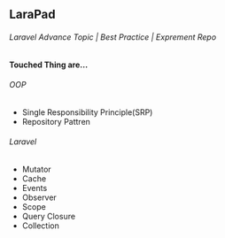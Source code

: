 ## LaraPad
###### Laravel Advance Topic | Best Practice | Exprement Repo

**Touched Thing are...**


###### OOP
- Single Responsibility Principle(SRP)
- Repository Pattren 

###### Laravel
- Mutator
- Cache
- Events
- Observer
- Scope
- Query Closure
- Collection
